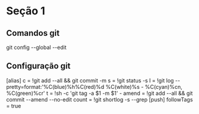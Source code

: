 # Seção 1

## Comandos git
git config --global --edit

## Configuração git
[alias]
c = !git add --all && git commit -m
s = !git status -s
l = !git log --pretty=format:'%C(blue)%h%C(red)%d %C(white)%s - %C(cyan)%cn, %C(green)%cr'
t = !sh -c 'git tag -a $1 -m $1' -
amend = !git add --all && git commit --amend --no-edit
count = !git shortlog -s --grep
[push]
followTags = true
